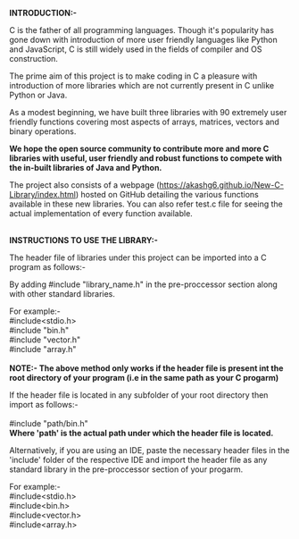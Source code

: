 **INTRODUCTION:-**

C is the father of all programming languages. Though it's popularity has gone down with introduction of more user friendly languages like Python and JavaScript, C is still widely used in the fields of compiler and OS construction.

The prime aim of this project is to make coding in C a pleasure with introduction of more libraries which are not currently present in C unlike Python or Java.

As a modest beginning, we have built three libraries with 90 extremely user friendly functions covering most aspects of arrays, matrices, vectors and binary operations.

**We hope the open source community to contribute more and more C libraries with useful, user friendly and robust functions to compete with the in-built libraries of Java and Python.**

The project also consists of a webpage (https://akashg6.github.io/New-C-Library/index.html) hosted on GitHub detailing the various functions available in these new libraries.
You can also refer test.c file for seeing the actual implementation of every function available.


<br>**INSTRUCTIONS TO USE THE LIBRARY:-**

The header file of libraries under this project can be imported into a C program as follows:-

By adding #include "library_name.h" in the pre-proccessor section along with other standard libraries.

For example:-<br> #include<stdio.h><br>
              #include "bin.h"<br>
              #include "vector.h"<br>
              #include "array.h"<br><br>
**NOTE:- The above method only works if the header file is present int the root directory of your program (i.e in the same path as your C progarm)** 

If the header file is located in any subfolder of your root directory then import as follows:-<br><br>
#include "path/bin.h"<br>
**Where 'path' is the actual path under which the header file is located.**

Alternatively, if you are using an IDE, paste the necessary header files in the 'include' folder of the respective IDE and import the header file as any standard library in the pre-proccessor section of your progarm.

For example:-<br>
#include<stdio.h><br>
#include<bin.h><br>
#include<vector.h><br>
#include<array.h><br>
